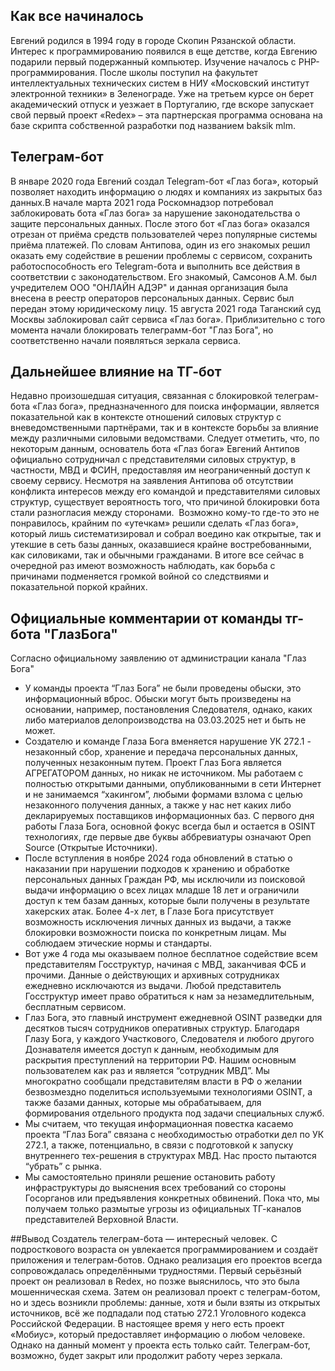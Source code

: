 ## Как все начиналось 
Евгений родился в 1994 году в городе Скопин Рязанской области. Интерес к программированию появился в еще детстве, когда Евгению подарили первый подержанный компьютер. Изучение началось с PHP-программирования. После школы поступил на факультет интеллектуальных технических систем в НИУ «Московский институт электронной техники» в Зеленограде. Уже на третьем курсе он берет академический отпуск и уезжает в Португалию, где вскоре запускает свой первый проект «Redex» – эта партнерская программа основана на базе скрипта собственной разработки под названием baksik mlm.

## Телеграм-бот
В январе 2020 года Евгений создал Telegram-бот «Глаз бога», который позволяет находить информацию о людях и компаниях из закрытых баз данных.В начале марта 2021 года Роскомнадзор потребовал заблокировать бота «Глаз бога» за нарушение законодательства о защите персональных данных. После этого бот «Глаз бога» оказался отрезан от приёма средств пользователей через популярные системы приёма платежей. 
По словам Антипова, один из его знакомых решил оказать ему содействие в решении проблемы с сервисом, сохранить работоспособность его Telegram-бота и выполнить все действия в соответствии с законодательством. Его знакомый, Самсонов А.М. был учредителем ООО "ОНЛАЙН АДЭР" и данная организация была внесена в реестр операторов персональных данных. Сервис был передан этому юридическому лицу. 15 августа 2021 года Таганский суд Москвы заблокировал сайт сервиса «Глаз бога». Приблизительно с того момента начали блокировать телеграмм-бот "Глаз Бога", но соответственно начали появляться зеркала сервиса.

## Дальнейшее влияние на ТГ-бот
Недавно произошедшая ситуация, связанная с блокировкой телеграм-бота «Глаз бога», предназначенного для поиска информации, является показательной как в контексте отношений силовых структур с вневедомственными партнёрами, так и в контексте борьбы за влияние между различными силовыми ведомствами.
Следует отметить, что, по некоторым данным, основатель бота «Глаз бога» Евгений Антипов официально сотрудничал с представителями силовых структур, в частности, МВД и ФСИН, предоставляя им неограниченный доступ к своему сервису.
Несмотря на заявления Антипова об отсутствии конфликта интересов между его командой и представителями силовых структур, существует вероятность того, что причиной блокировки бота стали разногласия между сторонами.  Возможно кому-то где-то это не понравилось, крайним по «утечкам» решили сделать «Глаз бога», который лишь систематизировал и собрал воедино как открытые, так и утекшие в сеть базы данных, оказавшиеся крайне востребованными, как силовиками, так и обычными гражданами. В итоге все сейчас в очередной раз имеют возможность наблюдать, как борьба с причинами подменяется громкой войной со следствиями и показательной поркой крайних.

## Официальные комментарии от команды тг-бота "ГлазБога"
Согласно официальному заявлению от администрации канала "Глаз Бога"
- У команды проекта “Глаз Бога” не были проведены обыски, это информационный вброс. Обыски могут быть произведены на основании, например, постановления Следователя, однако, каких либо материалов делопроизводства на 03.03.2025 нет и быть не может.
- Создателю и команде Глаза Бога вменяется нарушение УК 272.1 - незаконный сбор, хранение и передача персональных данных, полученных незаконным путем. Проект Глаз Бога является АГРЕГАТОРОМ данных, но никак не источником. Мы работаем с полностью открытыми данными, опубликованными в сети Интернет и не занимаемся “хакингом”, любыми формами взлома с целью незаконного получения данных, а также у нас нет каких либо декларируемых поставщиков информационных баз. С первого дня работы Глаза Бога, основной фокус всегда был и остается в OSINT технологиях, где первые две буквы аббревиатуры означают Open Source (Открытые Источники).
- После вступления в ноябре 2024 года обновлений в статью о наказании при нарушении подходов к хранению и обработке персональных данных Граждан РФ, мы исключили из поисковой выдачи информацию о всех лицах младше 18 лет и ограничили доступ к тем базам данных, которые были получены в результате хакерских атак. Более 4-х лет, в Глазе Бога присутствует возможность исключения личных данных из выдачи, а также блокировки возможности поиска по конкретным лицам. Мы соблюдаем этические нормы и стандарты.
- Вот уже 4 года мы оказываем полное бесплатное содействие всем представителям Госструктур, начиная с МВД, заканчивая ФСБ и прочими. Данные о действующих и архивных сотрудниках ежедневно исключаются из выдачи. Любой представитель Госструктур имеет право обратиться к нам за незамедлительным, бесплатным сервисом.
- Глаз Бога, это главный инструмент ежедневной OSINT разведки для десятков тысяч сотрудников оперативных структур. Благодаря Глазу Бога, у каждого Участкового, Следователя и любого другого Дознавателя имеется доступ к данным, необходимым для раскрытия преступлений на территории РФ. Нашим основным пользователем как раз и является “сотрудник МВД”. Мы многократно сообщали представителям власти в РФ о желании безвозмездно поделиться используемыми технологиями OSINT, а также базами данных, которые мы обрабатываем, для формирования отдельного продукта под задачи специальных служб.
- Мы считаем, что текущая информационная повестка касаемо проекта “Глаз Бога” связана с необходимостью отработки дел по УК 272.1, а также, потенциально, в связи с подготовкой к запуску внутреннего тех-решения в структурах МВД. Нас просто пытаются “убрать” с рынка.
- Мы самостоятельно приняли решение остановить работу инфраструктуры до выяснения всех требований со стороны Госорганов или предъявления конкретных обвинений. Пока что, мы получаем только размытые угрозы из официальных ТГ-каналов представителей Верховной Власти.

##Вывод
Создатель телеграм-бота — интересный человек. С подросткового возраста он увлекается программированием и создаёт приложения и телеграм-ботов. Однако реализация его проектов всегда сопровождалась определёнными трудностями.
Первый серьёзный проект он реализовал в Redex, но позже выяснилось, что это была мошенническая схема. Затем он реализовал проект с телеграм-ботом, но и здесь возникли проблемы: данные, хотя и были взяты из открытых источников, всё же подпадали под статью 272.1 Уголовного кодекса Российской Федерации.
В настоящее время у него есть проект «Мобиус», который предоставляет информацию о любом человеке. Однако на данный момент у проекта есть только сайт.
Телеграм-бот, возможно, будет закрыт или продолжит работу через зеркала.

